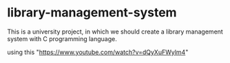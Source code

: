 # library-management-system
This is a university project, in which we should create a library management system with C programming language.

using this "https://www.youtube.com/watch?v=dQyXuFWylm4"